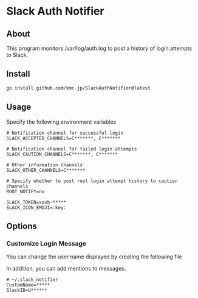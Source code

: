 # Slack Auth Notifier

## About

This program monitors /var/log/auth.log to post a history of login attempts to Slack.

## Install

```sh
go install github.com/kmc-jp/SlackAuthNotifier@latest
```

## Usage

Specify the following environment variables

```
# Notification channel for successful login
SLACK_ACCEPTED_CHANNELS=C*******, C*******

# Notification channel for failed login attempts
SLACK_CAUTION_CHANNELS=C*******, C*******

# Other information channels
SLACK_OTHER_CHANNELS=C*******

# Specify whether to post root login attempt history to caution channels
ROOT_NOTIFY=no

SLACK_TOKEN=xoxb-*****
SLACK_ICON_EMOJI=:key:
```

## Options

### Customize Login Message

You can change the user name displayed by creating the following file

In addition, you can add mentions to messages.

```
# ~/.slack_notifier
CustomName=*****
SlackID=U******
```
